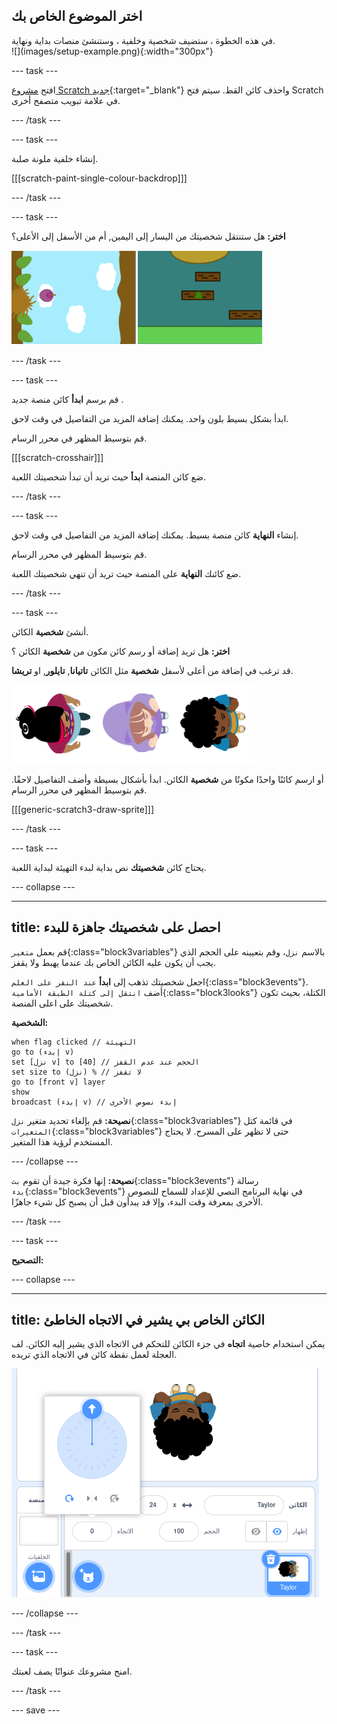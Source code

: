 ## اختر الموضوع الخاص بك

<div style="display: flex; flex-wrap: wrap">
<div style="flex-basis: 200px; flex-grow: 1; margin-right: 15px;">
في هذه الخطوة ، ستضيف شخصية وخلفية ، وستنشئ منصات بداية ونهاية. 
</div>
<div>
![](images/setup-example.png){:width="300px"}
</div>
</div>

--- task ---

افتح [مشروع Scratch جديد](http://rpf.io/scratch-new){:target="_blank"} واحذف كائن القط. سيتم فتح Scratch في علامة تبويب متصفح أخرى.

--- /task ---

--- task ---

إنشاء خلفية ملونة صلبة.

[[[scratch-paint-single-colour-backdrop]]]

--- /task ---

--- task ---

**اختر:** هل ستنتقل شخصيتك من اليسار إلى اليمين, أم من الأسفل إلى الأعلى؟

![](images/direction-examples.png)

--- /task ---

--- task ---

قم برسم **ابدأ** كائن منصة جديد .

ابدأ بشكل بسيط بلون واحد. يمكنك إضافة المزيد من التفاصيل في وقت لاحق.

قم بتوسيط المظهر في محرر الرسام.

[[[scratch-crosshair]]]

ضع كائن المنصة **ابدأ** حيث تريد أن تبدأ شخصيتك اللعبة.

--- /task ---

--- task ---

إنشاء **النهاية** كائن منصة بسيط. يمكنك إضافة المزيد من التفاصيل في وقت لاحق.

قم بتوسيط المظهر في محرر الرسام.

ضع كائنك **النهاية** على المنصة حيث تريد أن تنهي شخصيتك اللعبة.

--- /task ---

--- task ---

أنشئ **شخصية** الكائن.

**اختر:** هل تريد إضافة أو رسم كائن مكون من **شخصية** الكائن ؟

قد ترغب في إضافة من أعلى لأسفل **شخصية** مثل الكائن **تاتيانا**, **تايلور**, او **تريشا**.

![صورة من أعلى إلى أسفل للكائنات متاحة في scratch](images/top-down-sprites.png)

أو ارسم كائنًا واحدًا مكونًا من **شخصية** الكائن. ابدأ بأشكال بسيطة وأضف التفاصيل لاحقًا. قم بتوسيط المظهر في محرر الرسام.

[[[generic-scratch3-draw-sprite]]]

--- /task ---

--- task ---

يحتاج كائن **شخصيتك** نص بداية لبدء التهيئة لبداية اللعبة.

--- collapse ---

---
title: احصل على شخصيتك جاهزة للبدء
---

قم بعمل `متغير`{:class="block3variables"} بالاسم `نزل`، وقم بتعيينه على الحجم الذي يجب أن يكون عليه الكائن الخاص بك عندما يهبط ولا يقفز.

اجعل شخصيتك تذهب إلى **ابدأ** `عند النقر على العلم`{:class="block3events"}. أضف `انتقل إلى كتلة الطبقة الأمامية`{:class="block3looks"} الكتلة، بحيث تكون شخصيتك على اعلى المنصة.

**الشخصية:**

```blocks3
when flag clicked // التهيئة
go to (إبدء v)
set [نزل v] to [40] // الحجم عند عدم القفز
set size to (نزل) % // لا تقفز
go to [front v] layer
show
broadcast (إبدء v) // إبدء نصوص الأخرى
```

**نصيحة:** قم بإلغاء تحديد متغير `نزل`{:class="block3variables"} في قائمة كتل `المتغيرات`{:class="block3variables"} حتى لا تظهر على المسرح. لا يحتاج المستخدم لرؤية هذا المتغير.

--- /collapse ---

**نصيحة:** إنها فكرة جيدة أن تقوم `بث`{:class="block3events"} رسالة `بدء`{:class="block3events"} في نهاية البرنامج النصي للإعداد للسماح للنصوص الأخرى بمعرفة وقت البدء، وإلا قد يبدأون قبل أن يصبح كل شيء جاهزًا.

--- /task ---

--- task ---

**التصحيح:**

--- collapse ---

---
title: الكائن الخاص بي يشير في الاتجاه الخاطئ
---

يمكن استخدام خاصية **اتجاه** في جزء الكائن للتحكم في الاتجاه الذي يشير إليه الكائن. لف العجلة لعمل نقطة كائن في الاتجاه الذي تريده.

![جزء الكائن مع تحديد خاصية الاتجاه. تظهر قائمة منبثقة مع عجلة اتجاه تستخدم لضبط الاتجاه الذي يشير إليه الكائن.](images/direction-property.png)

--- /collapse ---

--- /task ---

--- task ---

امنح مشروعك عنوانًا يصف لعبتك.

--- /task ---

--- save ---
